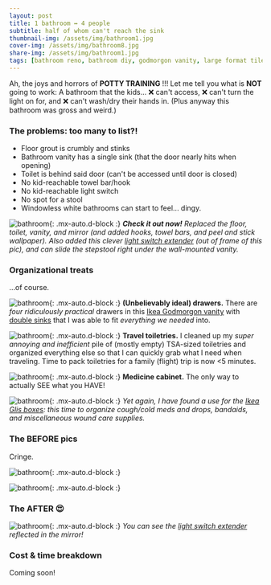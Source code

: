 ```yaml
---
layout: post
title: 1 bathroom ↔ 4 people
subtitle: half of whom can't reach the sink
thumbnail-img: /assets/img/bathroom1.jpg
cover-img: /assets/img/bathroom8.jpg
share-img: /assets/img/bathroom1.jpg
tags: [bathroom reno, bathroom diy, godmorgon vanity, large format tiles, peel and stick wallpaper]
---
```


Ah, the joys and horrors of **POTTY TRAINING** !!! Let me tell you what is **NOT** going to work: 
A bathroom that the kids... :x: can't access, :x: can't turn the light on for, and :x: can't wash/dry their hands in. 
(Plus anyway this bathroom was gross and weird.)

### The problems: too many to list?!
* Floor grout is crumbly and stinks
* Bathroom vanity has a single sink (that the door nearly hits when opening)
* Toilet is behind said door (can't be accessed until door is closed)
* No kid-reachable towel bar/hook
* No kid-reachable light switch
* No spot for a stool
* Windowless white bathrooms can start to feel... dingy.

![bathroom](../assets/img/bathroom1.jpg){: .mx-auto.d-block :}
***Check it out now!** Replaced the floor, toilet, vanity, and mirror (and added hooks, towel bars, and peel and stick wallpaper).
Also added this clever [light switch extender](https://www.amazon.com/gp/product/B01HKJY5Z4) (out of frame of this pic), and 
can slide the stepstool right under the wall-mounted vanity.*

### Organizational treats
...of course.

![bathroom](../assets/img/bathroom2.jpg){: .mx-auto.d-block :}
**(Unbelievably ideal) drawers.** There are *four ridiculously practical* drawers in this 
[Ikea Godmorgon vanity](https://www.ikea.com/us/en/p/godmorgon-bathroom-vanity-with-4-drawers-high-gloss-white-30344096/) 
with [double sinks](https://www.ikea.com/us/en/p/odensvik-double-bowl-sink-80148328/) that I was able to fit *everything we needed* into.

![bathroom](../assets/img/bathroom3.jpg){: .mx-auto.d-block :}
**Travel toiletries.** I cleaned up my *super annoying and inefficient* pile of (mostly empty) TSA-sized toiletries
and organized everything else so that I can quickly grab what I need when traveling. Time to pack toiletries for a family (flight) trip is now <5 minutes.

![bathroom](../assets/img/bathroom4.jpg){: .mx-auto.d-block :}
**Medicine cabinet.** The only way to actually SEE what you HAVE! 

![bathroom](../assets/img/bathroom5.jpg){: .mx-auto.d-block :}
*Yet again, I have found a use for the [Ikea Glis boxes](https://www.ikea.com/us/en/p/glis-box-with-lid-clear-40466148/): this time to organize cough/cold meds and drops, bandaids, and miscellaneous
wound care supplies.*

### The BEFORE pics
Cringe.

![bathroom](../assets/img/bathroom6.jpg){: .mx-auto.d-block :}

![bathroom](../assets/img/bathroom7.jpg){: .mx-auto.d-block :}

### The AFTER :heart_eyes:

![bathroom](../assets/img/bathroom8.jpg){: .mx-auto.d-block :}
*You can see the [light switch extender](https://www.amazon.com/gp/product/B01HKJY5Z4) reflected in the mirror!*

### Cost & time breakdown

Coming soon! 